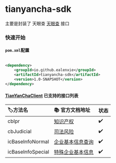 tianyancha-sdk
======

主要是封装了 天眼查 [天眼查](http://open.tianyancha.com/) 接口

### 快速开始

#### `pom.xml`配置

```xml

<dependency>
    <groupId>io.github.ealenxie</groupId>
    <artifactId>tianyancha-sdk</artifactId>
    <version>1.0-SNAPSHOT</version>
</dependency>
```

#### [TianYanChaClient](https://github.com/EalenXie/sdk-all/blob/main/tianyancha-sdk/src/main/java/io/github/ealenxie/tianyancha/TianYanChaClient.java) 已支持的接口列表

| 🏷️方法名            | 📚 官方文档地址                                        | 状态  |
|:------------------|:-------------------------------------------------|:----|
| cbIpr             | [知识产权](http://open.tianyancha.com/open/1139)     | ✔️  |
| cbJudicial        | [司法风险](http://open.tianyancha.com/open/1002)     | ✔️  |
| icBaseInfoNormal  | [企业基本信息查询](http://open.tianyancha.com/open/1116) | ✔️  |
| icBaseInfoSpecial | [特殊企业基本信息](http://open.tianyancha.com/open/1117) | ✔️  |